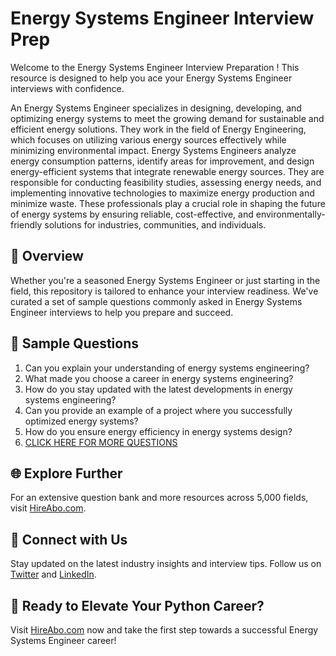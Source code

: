 # Energy Systems Engineer Interview Prep

Welcome to the Energy Systems Engineer Interview Preparation ! This resource is designed to help you ace your Energy Systems Engineer interviews with confidence.

An Energy Systems Engineer specializes in designing, developing, and optimizing energy systems to meet the growing demand for sustainable and efficient energy solutions. They work in the field of Energy Engineering, which focuses on utilizing various energy sources effectively while minimizing environmental impact. Energy Systems Engineers analyze energy consumption patterns, identify areas for improvement, and design energy-efficient systems that integrate renewable energy sources. They are responsible for conducting feasibility studies, assessing energy needs, and implementing innovative technologies to maximize energy production and minimize waste. These professionals play a crucial role in shaping the future of energy systems by ensuring reliable, cost-effective, and environmentally-friendly solutions for industries, communities, and individuals.

## 🚀 Overview

Whether you're a seasoned Energy Systems Engineer or just starting in the field, this repository is tailored to enhance your interview readiness. We've curated a set of sample questions commonly asked in Energy Systems Engineer interviews to help you prepare and succeed.

## 📝 Sample Questions

1. Can you explain your understanding of energy systems engineering?
2. What made you choose a career in energy systems engineering?
3. How do you stay updated with the latest developments in energy systems engineering?
4. Can you provide an example of a project where you successfully optimized energy systems?
5. How do you ensure energy efficiency in energy systems design?
6. [CLICK HERE FOR MORE QUESTIONS](https://hireabo.com/job/20_1_11/Energy%20Systems%20Engineer)

## 🌐 Explore Further

For an extensive question bank and more resources across 5,000 fields, visit [HireAbo.com](https://www.hireabo.com).

## 📱 Connect with Us

Stay updated on the latest industry insights and interview tips. Follow us on [Twitter](https://twitter.com/hireabo) and [LinkedIn](https://www.linkedin.com/in/hire-abo-3609972a8/).

## 🚀 Ready to Elevate Your Python Career?

Visit [HireAbo.com](https://www.hireabo.com) now and take the first step towards a successful Energy Systems Engineer career!